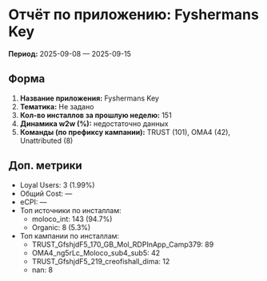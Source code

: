 # Отчёт по приложению: Fyshermans Key

**Период:** 2025-09-08 — 2025-09-15

## Форма
1. **Название приложения:** Fyshermans Key
2. **Тематика:** Не задано
3. **Кол-во инсталлов за прошлую неделю:** 151
4. **Динамика w2w (%):** недостаточно данных
5. **Команды (по префиксу кампании):** TRUST (101), OMA4 (42), Unattributed (8)

## Доп. метрики
- Loyal Users: 3 (1.99%)
- Общий Cost: —
- eCPI: —
- Топ источники по инсталлам:
  - moloco_int: 143 (94.7%)
  - Organic: 8 (5.3%)
- Топ кампании по инсталлам:
  - TRUST_GfshjdF5_170_GB_Mol_RDPInApp_Camp379: 89
  - OMA4_ng5rLc_Moloco_sub4_sub5: 42
  - TRUST_GfshjdF5_219_creofishall_dima: 12
  - nan: 8
